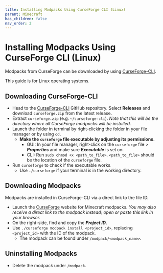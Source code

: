 ```yaml
---
title: Installing Modpacks Using CurseForge CLI (Linux)
parent: Minecraft
has_children: false
nav_order: 2
---
```


# Installing Modpacks Using CurseForge CLI (Linux)
Modpacks from CurseForge can be downloaded by using [CurseForge-CLI](https://github.com/North-West-Wind/CurseForge-CLI).

This guide is for Linux operating systems.

## Downloading CurseForge-CLI
- Head to the [CurseForge-CLI](https://github.com/North-West-Wind/CurseForge-CLI) GitHub repository. Select **Releases** and download `curseforge.zip` from the latest release.
- Extract `curseforge.zip` (e.g. `~/curseforge-cli`). *Note that this will be the directory where all CurseForge modpacks will be installed.*
- Launch the folder in terminal by right-clicking the folder in your file manager or by using `cd`.
   - **Make the `curseforge` file executable by adjusting its permissions.**
      - GUI: In your file manager, right-click on the `curseforge` file > ***Properties*** and make sure ***Executable*** is set on.
      - CLI: Run `sudo chmod +x <path_to_file>`. `<path_to_file>` should be the location of the `curseforge` file.
- Run `curseforge` to check if the executable works.
   - Use `./curseforge` if your terminal is in the working directory.

## Downloading Modpacks
Modpacks are installed in CurseForge-CLI via a direct link to the file ID.

- Launch the [CurseForge](https://www.curseforge.com/minecraft/modpacks) website for Minecraft modpacks. *You may also receive a direct link to the modpack instead; open or paste this link in your browser.*
- On the right-side, find and copy the ***Project ID***.
- Use `./curseforge modpack install <project_id>`, replacing `<project_id>` with the ID of the modpack.
   - The modpack can be found under `/modpack/<modpack_name>`.

## Uninstalling Modpacks
- Delete the modpack under `/modpack`.
